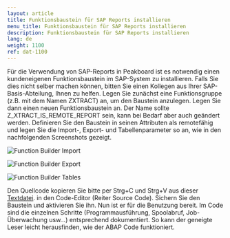 ```yaml
---
layout: article
title: Funktionsbaustein für SAP Reports installieren
menu_title: Funktionsbaustein für SAP Reports installieren
description: Funktionsbaustein für SAP Reports installieren
lang: de
weight: 1100
ref: dat-1100
---
```


Für die Verwendung von SAP-Reports in Peakboard ist es notwendig einen kundeneigenen Funktionsbaustein im SAP-System zu installieren.
Falls Sie dies nicht selber machen können, bitten Sie einen Kollegen aus Ihrer SAP-Basis-Abteilung, Ihnen zu helfen. Legen Sie zunächst eine Funktionsgruppe (z.B. mit dem Namen ZXTRACT) an, um den Baustein anzulegen. Legen Sie dann einen neuen Funktionsbaustein an. Der Name sollte Z_XTRACT_IS_REMOTE_REPORT sein, kann bei Bedarf aber auch geändert werden. Definieren Sie den Baustein in seinen Attributen als remotefähig und legen Sie die Import-, Export- und Tabellenparameter so an, wie in den nachfolgenden Screenshots gezeigt.

![Function Builder Import](/assets/images/data-sources/sap/report-custom-function-01.png)

![Function Builder Export](/assets/images/data-sources/sap/report-custom-function-02.png)

![Function Builder Tables](/assets/images/data-sources/sap/report-custom-function-03.png)

Den Quellcode kopieren Sie bitte per Strg+C und Strg+V aus dieser [Textdatei](https://peakboard.com/download/dokumente/Z_XTRACT_IS_REMOTE_REPORT.txt). in den Code-Editor (Reiter Source Code). Sichern Sie den Baustein und aktivieren Sie ihn. Nun ist er für die Benutzung bereit.
Im Code sind die einzelnen Schritte (Programmausführung, Spoolabruf, Job-Überwachung usw…) entsprechend dokumentiert. So kann der geneigte Leser leicht herausfinden, wie der ABAP Code funktioniert.
